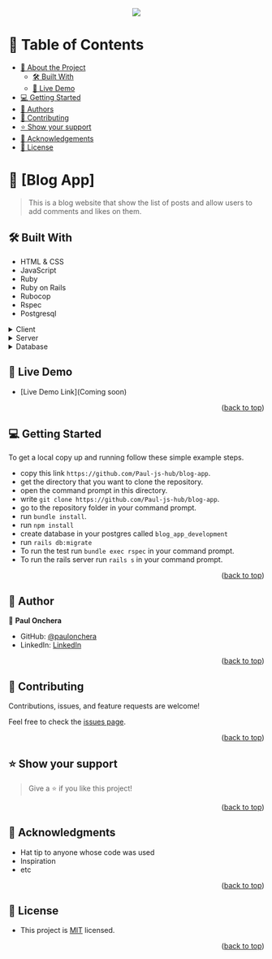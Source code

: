 <a name="readme-top"></a>

<div align="center">

  ![](https://img.shields.io/badge/Microverse-blueviolet)
  <br/>

</div>

<!-- TABLE OF CONTENTS -->

# 📗 Table of Contents

- [📖 About the Project](#about-project)
  - [🛠 Built With](#built-with)
  - [🚀 Live Demo](#live-demo)
- [💻 Getting Started](#getting-started)
- [👥 Authors](#authors)
- [🤝 Contributing](#contributing)
- [⭐️ Show your support](#support)
- [🙏 Acknowledgements](#acknowledgements)
- [📝 License](#license)

<!-- PROJECT DESCRIPTION -->

# 📖 [Blog App] <a name="about-project"></a>

> This is a blog website that show the list of posts and allow users to add comments and likes on them.


## 🛠 Built With <a name="built-with"></a>
- HTML & CSS
- JavaScript
- Ruby
- Ruby on Rails
- Rubocop
- Rspec
- Postgresql

<details>
  <summary>Client</summary>
  <ul>
    <li><a href="https://www.ruby-lang.org/en/documentation/">Ruby</a></li>
  </ul>
</details>

<details>
  <summary>Server</summary>
  <ul>
    <li><a href="https://guides.rubyonrails.org/">Ruby on Rails</a></li>
  </ul>
</details>

<details>
<summary>Database</summary>
  <ul>
    <li><a href="https://www.postgresql.org/">PostgreSQL</a></li>
  </ul>
</details>

<!-- LIVE DEMO -->

## 🚀 Live Demo <a name="live-demo"></a>

- [Live Demo Link](Coming soon)

<p align="right">(<a href="#readme-top">back to top</a>)</p>

<!-- GETTING STARTED -->

## 💻 Getting Started <a name="getting-started"></a>
To get a local copy up and running follow these simple example steps.

- copy this link `https://github.com/Paul-js-hub/blog-app`.
- get the directory that you want to clone the repository.
- open the command prompt in this directory.
- write `git clone https://github.com/Paul-js-hub/blog-app`.
- go to the repository folder in your command prompt.
- run `bundle install`.
- run `npm install`
- create database in your postgres called `blog_app_development`
- run `rails db:migrate`
- To run the test run `bundle exec rspec` in your command prompt.
- To run the rails server run  `rails s` in your command prompt.


<p align="right">(<a href="#readme-top">back to top</a>)</p>

<!-- AUTHOR -->

## 👥 Author <a name="authors"></a>

👤 **Paul Onchera**

- GitHub: [@paulonchera](https://github.com/Paul-js-hub)
- LinkedIn: [LinkedIn](https://www.linkedin.com/in/paul-onchera/)

<p align="right">(<a href="#readme-top">back to top</a>)</p>


<!-- CONTRIBUTING -->

## 🤝 Contributing <a name="contributing"></a>

Contributions, issues, and feature requests are welcome!

Feel free to check the [issues page](https://github.com/Paul-js-hub/blog-app/issues).

<p align="right">(<a href="#readme-top">back to top</a>)</p>

<!-- SUPPORT -->

## ⭐️ Show your support <a name="support"></a>

> Give a ⭐️ if you like this project!

<p align="right">(<a href="#readme-top">back to top</a>)</p>

<!-- ACKNOWLEDGEMENTS -->

## 🙏 Acknowledgments <a name="acknowledgements"></a>

- Hat tip to anyone whose code was used
- Inspiration
- etc

<p align="right">(<a href="#readme-top">back to top</a>)</p>

<!-- LICENSE -->

## 📝 License <a name="license"></a>
- This project is [MIT](./LICENSE) licensed.
<p align="right">(<a href="#readme-top">back to top</a>)</p>